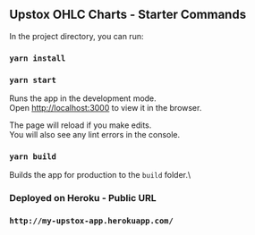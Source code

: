 ## Upstox OHLC Charts - Starter Commands

In the project directory, you can run:

### `yarn install`
### `yarn start`

Runs the app in the development mode.\
Open [http://localhost:3000](http://localhost:3000) to view it in the browser.

The page will reload if you make edits.\
You will also see any lint errors in the console.

### `yarn build`

Builds the app for production to the `build` folder.\

### Deployed on Heroku - Public URL

### `http://my-upstox-app.herokuapp.com/`

